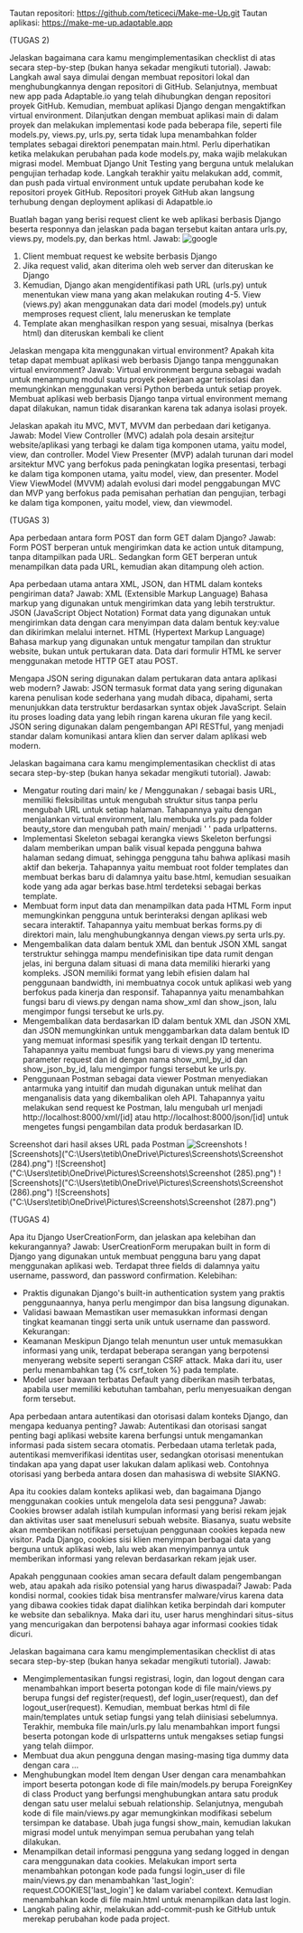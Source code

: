 Tautan repositori: https://github.com/teticeci/Make-me-Up.git
Tautan aplikasi: https://make-me-up.adaptable.app


(TUGAS 2)

Jelaskan bagaimana cara kamu mengimplementasikan checklist di atas secara step-by-step (bukan hanya sekadar mengikuti tutorial).
Jawab:
Langkah awal saya dimulai dengan membuat repositori lokal dan menghubungkannya dengan repositori di GitHub.
Selanjutnya, membuat new app pada Adaptable.io yang telah dihubungkan dengan repositori proyek GitHub.
Kemudian, membuat aplikasi Django dengan mengaktifkan virtual environment.
Dilanjutkan dengan membuat aplikasi main di dalam proyek dan melakukan implementasi kode pada beberapa file, seperti file models.py, views.py, urls.py, serta tidak lupa menambahkan folder templates sebagai direktori penempatan main.html.
Perlu diperhatikan ketika melakukan perubahan pada kode models.py, maka wajib melakukan migrasi model.
Membuat Django Unit Testing yang berguna untuk melalukan pengujian terhadap kode.
Langkah terakhir yaitu melakukan add, commit, dan push pada virtual environment untuk update perubahan kode ke repositori proyek GitHub.
Repositori proyek GitHub akan langsung terhubung dengan deployment aplikasi di Adapatble.io

Buatlah bagan yang berisi request client ke web aplikasi berbasis Django beserta responnya dan jelaskan pada bagan tersebut kaitan antara urls.py, views.py, models.py, dan berkas html.
Jawab:
![google](https://i.postimg.cc/9f3cmCWt/mvt.png)
1. Client membuat request ke website berbasis Django
2. Jika request valid, akan diterima oleh web server dan diteruskan ke Django
3. Kemudian, Django akan mengidentifikasi path URL (urls.py) untuk menentukan view mana yang akan melakukan routing
4-5. View (views.py) akan menggunakan data dari model (models.py) untuk memproses request client, lalu meneruskan ke template
6. Template akan menghasilkan respon yang sesuai, misalnya (berkas html) dan diteruskan kembali ke client

Jelaskan mengapa kita menggunakan virtual environment? Apakah kita tetap dapat membuat aplikasi web berbasis Django tanpa menggunakan virtual environment?
Jawab:
Virtual environment berguna sebagai wadah untuk menampung modul suatu proyek pekerjaan agar terisolasi dan memungkinkan menggunakan versi Python berbeda untuk setiap proyek. Membuat aplikasi web berbasis Django tanpa virtual environment memang dapat dilakukan, namun tidak disarankan karena tak adanya isolasi proyek.

Jelaskan apakah itu MVC, MVT, MVVM dan perbedaan dari ketiganya.
Jawab:
Model View Controller (MVC) adalah pola desain arsitejtur website/aplikasi yang terbagi ke dalam tiga komponen utama, yaitu model, view, dan controller.
Model View Presenter (MVP) adalah turunan dari model arsitektur MVC yang berfokus pada peningkatan logika presentasi, terbagi ke dalam tiga komponen utama, yaitu model, view, dan presenter.
Model View ViewModel (MVVM) adalah evolusi dari model penggabungan MVC dan MVP yang berfokus pada pemisahan perhatian dan pengujian, terbagi ke dalam tiga komponen, yaitu model, view, dan viewmodel.


(TUGAS 3)

Apa perbedaan antara form POST dan form GET dalam Django?
Jawab:
Form POST berperan untuk mengirimkan data ke action untuk ditampung, tanpa ditampilkan pada URL. Sedangkan form GET berperan untuk menampilkan data pada URL, kemudian akan ditampung oleh action.

Apa perbedaan utama antara XML, JSON, dan HTML dalam konteks pengiriman data?
Jawab:
XML (Extensible Markup Language)
Bahasa markup yang digunakan untuk mengirimkan data yang lebih terstruktur.
JSON (JavaScript Object Notation)
Format data yang digunakan untuk mengirimkan data dengan cara menyimpan data dalam bentuk key:value dan dikirimkan melalui internet.
HTML (Hypertext Markup Language)
Bahasa markup yang digunakan untuk mengatur tampilan dan struktur website, bukan untuk pertukaran data. Data dari formulir HTML ke server menggunakan metode HTTP GET atau POST.

Mengapa JSON sering digunakan dalam pertukaran data antara aplikasi web modern?
Jawab:
JSON termasuk format data yang sering digunakan karena penulisan kode sederhana yang mudah dibaca, dipahami, serta menunjukkan data terstruktur berdasarkan syntax objek JavaScript. Selain itu proses loading data yang lebih ringan karena ukuran file yang kecil.
JSON sering digunakan dalam pengembangan API RESTful, yang menjadi standar dalam komunikasi antara klien dan server dalam aplikasi web modern.

Jelaskan bagaimana cara kamu mengimplementasikan checklist di atas secara step-by-step (bukan hanya sekadar mengikuti tutorial).
Jawab:
- Mengatur routing dari main/ ke /
Menggunakan / sebagai basis URL, memiliki fleksibilitas untuk mengubah struktur situs tanpa perlu mengubah URL untuk setiap halaman. Tahapannya yaitu dengan menjalankan virtual environment, lalu membuka urls.py pada folder beauty_store dan mengubah path main/ menjadi ' ' pada urlpatterns.
- Implementasi Skeleton sebagai kerangka views
Skeleton berfungsi dalam memberikan umpan balik visual kepada pengguna bahwa halaman sedang dimuat, sehingga pengguna tahu bahwa aplikasi masih aktif dan bekerja. Tahapannya yaitu membuat root folder templates dan membuat berkas baru di dalamnya yaitu base.html, kemudian sesuaikan kode yang ada agar berkas base.html terdeteksi sebagai berkas template.
- Membuat form input data dan menampilkan data pada HTML
 Form input memungkinkan pengguna untuk berinteraksi dengan aplikasi web secara interaktif. Tahapannya yaitu membuat berkas forms.py di direktori main, lalu menghubungkannya dengan views.py serta urls.py.
- Mengembalikan data dalam bentuk XML dan bentuk JSON
XML sangat terstruktur sehingga mampu mendefinisikan tipe data rumit dengan jelas, ini berguna dalam situasi di mana data memiliki hierarki yang kompleks. JSON memiliki format yang lebih efisien dalam hal penggunaan bandwidth, ini membuatnya cocok untuk aplikasi web yang berfokus pada kinerja dan responsif. Tahapannya yaitu menambahkan fungsi baru di views.py dengan nama show_xml dan show_json, lalu mengimpor fungsi tersebut ke urls.py.
- Mengembalikan data berdasarkan ID dalam bentuk XML dan JSON
XML dan JSON memungkinkan untuk menggambarkan data dalam bentuk ID yang memuat informasi spesifik yang terkait dengan ID tertentu. Tahapannya yaitu membuat fungsi baru di views.py yang menerima parameter request dan id dengan nama show_xml_by_id dan show_json_by_id, lalu mengimpor fungsi tersebut ke urls.py.
- Penggunaan Postman sebagai data viewer
Postman menyediakan antarmuka yang intuitif dan mudah digunakan untuk melihat dan menganalisis data yang dikembalikan oleh API. Tahapannya yaitu melakukan send request ke Postman, lalu mengubah url menjadi http://localhost:8000/xml/[id] atau http://localhost:8000/json/[id] untuk mengetes fungsi pengambilan data produk berdasarkan ID.

Screenshot dari hasil akses URL pada Postman
![Screenshots]("C:\Users\tetib\OneDrive\Pictures\Screenshots\S__117391362.jpg")
![Screenshots]("C:\Users\tetib\OneDrive\Pictures\Screenshots\Screenshot (284).png")
![Screenshot]("C:\Users\tetib\OneDrive\Pictures\Screenshots\Screenshot (285).png")
![Screenshots]("C:\Users\tetib\OneDrive\Pictures\Screenshots\Screenshot (286).png")
![Screenshots]("C:\Users\tetib\OneDrive\Pictures\Screenshots\Screenshot (287).png")


(TUGAS 4)

Apa itu Django UserCreationForm, dan jelaskan apa kelebihan dan kekurangannya?
Jawab:
UserCreationForm merupakan built in form di Django yang digunakan untuk membuat pengguna baru yang dapat menggunakan aplikasi web. Terdapat three fields di dalamnya yaitu username, password, dan password confirmation.
Kelebihan:
- Praktis digunakan
Django's built-in authentication system yang praktis penggunaannya, hanya perlu mengimpor dan bisa langsung digunakan.
- Validasi bawaan
Memastikan user memasukkan informasi dengan tingkat keamanan tinggi serta unik untuk username dan password.
Kekurangan:
- Keamanan
Meskipun Django telah menuntun user untuk memasukkan informasi yang unik, terdapat beberapa serangan yang berpotensi menyerang website seperti serangan CSRF attack. Maka dari itu, user perlu menambahkan tag {% csrf_token %} pada template.
- Model user bawaan terbatas
Default yang diberikan masih terbatas, apabila user memiliki kebutuhan tambahan, perlu menyesuaikan dengan form tersebut.

Apa perbedaan antara autentikasi dan otorisasi dalam konteks Django, dan mengapa keduanya penting?
Jawab:
Autentikasi dan otorisasi sangat penting bagi aplikasi website karena berfungsi untuk mengamankan informasi pada sistem secara otomatis. Perbedaan utama terletak pada, autentikasi memverifikasi identitas user, sedangkan otorisasi menentukan tindakan apa yang dapat user lakukan dalam aplikasi web. Contohnya otorisasi yang berbeda antara dosen dan mahasiswa di website SIAKNG.

Apa itu cookies dalam konteks aplikasi web, dan bagaimana Django menggunakan cookies untuk mengelola data sesi pengguna?
Jawab:
Cookies browser adalah istilah kumpulan informasi yang berisi rekam jejak dan aktivitas user saat menelusuri sebuah website. Biasanya, suatu website akan memberikan notifikasi persetujuan penggunaan cookies kepada new visitor. Pada Django, cookies sisi klien menyimpan berbagai data yang berguna untuk aplikasi web, lalu web akan menyimpannya untuk memberikan informasi yang relevan berdasarkan rekam jejak user.

Apakah penggunaan cookies aman secara default dalam pengembangan web, atau apakah ada risiko potensial yang harus diwaspadai?
Jawab:
Pada kondisi normal, cookies tidak bisa mentransfer malware/virus karena data yang dibawa cookies tidak dapat dialihkan ketika berpindah dari komputer ke website dan sebaliknya. Maka dari itu, user harus menghindari situs-situs yang mencurigakan dan berpotensi bahaya agar informasi cookies tidak dicuri.

Jelaskan bagaimana cara kamu mengimplementasikan checklist di atas secara step-by-step (bukan hanya sekadar mengikuti tutorial).
Jawab:
- Mengimplementasikan fungsi registrasi, login, dan logout dengan cara menambahkan import beserta potongan kode di file main/views.py berupa fungsi def register(request), def login_user(request), dan def logout_user(request). Kemudian, membuat berkas html di file main/templates untuk setiap fungsi yang telah diinisiasi sebelumnya. Terakhir, membuka file main/urls.py lalu menambahkan import fungsi beserta potongan kode di urlspatterns untuk mengakses setiap fungsi yang telah diimpor.
- Membuat dua akun pengguna dengan masing-masing tiga dummy data dengan cara ...
- Menghubungkan model Item dengan User dengan cara menambahkan import beserta potongan kode di file main/models.py berupa ForeignKey di class Product yang berfungsi menghubungkan antara satu produk dengan satu user melalui sebuah relationship. Selanjutnya, mengubah kode di file main/views.py agar  memungkinkan modifikasi sebelum tersimpan ke database. Ubah juga fungsi show_main, kemudian lakukan migrasi model untuk menyimpan semua perubahan yang telah dilakukan.
- Menampilkan detail informasi pengguna yang sedang logged in dengan cara menggunakan data cookies. Melakukan import serta menambahkan potongan kode pada fungsi login_user di file main/views.py dan menambahkan 'last_login': request.COOKIES['last_login'] ke dalam variabel context. Kemudian menambahkan kode di file main.html  untuk menampilkan data last login.
- Langkah paling akhir, melakukan add-commit-push ke GitHub untuk merekap perubahan kode pada project.
